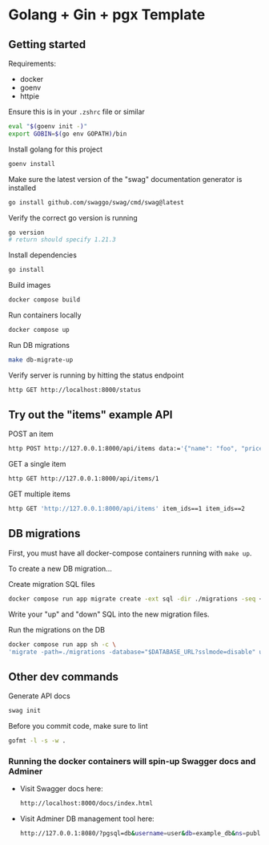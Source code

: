 # Golang + Gin + pgx Template

## Getting started

Requirements:
- docker
- goenv
- httpie

Ensure this is in your `.zshrc` file or similar
```sh
eval "$(goenv init -)"
export GOBIN=$(go env GOPATH)/bin
```

Install golang for this project
```sh
goenv install
```

Make sure the latest version of the "swag" documentation generator is installed
```sh
go install github.com/swaggo/swag/cmd/swag@latest
```

Verify the correct go version is running
```sh
go version
# return should specify 1.21.3
```

Install dependencies
```sh
go install
```

Build images
```sh
docker compose build
```

Run containers locally
```sh
docker compose up
```

Run DB migrations
```sh
make db-migrate-up
```

Verify server is running by hitting the status endpoint
```sh
http GET http://localhost:8000/status
```

## Try out the "items" example API

POST an item
```sh
http POST http://127.0.0.1:8000/api/items data:='{"name": "foo", "price": 3.14}'
```

GET a single item
```sh
http GET http://127.0.0.1:8000/api/items/1
```

GET multiple items
```sh
http GET 'http://127.0.0.1:8000/api/items' item_ids==1 item_ids==2
```

## DB migrations

First, you must have all docker-compose containers running with `make up`.

To create a new DB migration...

Create migration SQL files
```sh
docker compose run app migrate create -ext sql -dir ./migrations -seq <migration_name>
```

Write your "up" and "down" SQL into the new migration files.

Run the migrations on the DB
```sh
docker compose run app sh -c \
'migrate -path=./migrations -database="$DATABASE_URL?sslmode=disable" up'
```

## Other dev commands

Generate API docs
```sh
swag init
```

Before you commit code, make sure to lint
```sh
gofmt -l -s -w .
```

### Running the docker containers will spin-up Swagger docs and Adminer

- Visit Swagger docs here:

    ```sh
    http://localhost:8000/docs/index.html
    ```

- Visit Adminer DB management tool here:

    ```sh
    http://127.0.0.1:8080/?pgsql=db&username=user&db=example_db&ns=public
    ```
